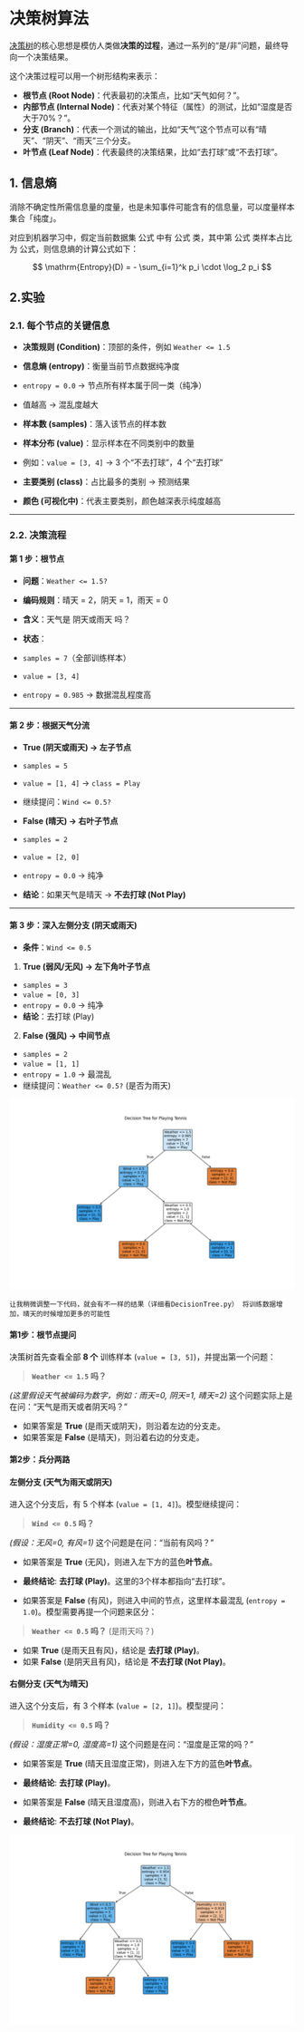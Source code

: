 # 决策树算法

[决策树](https://www.showmeai.tech/article-detail/190)的核心思想是模仿人类做**决策的过程**，通过一系列的“是/非”问题，最终导向一个决策结果。

这个决策过程可以用一个树形结构来表示：

* **根节点 (Root Node)**：代表最初的决策点，比如“天气如何？”。
* **内部节点 (Internal Node)**：代表对某个特征（属性）的测试，比如“湿度是否大于70%？”。
* **分支 (Branch)**：代表一个测试的输出，比如“天气”这个节点可以有“晴天”、“阴天”、“雨天”三个分支。
* **叶节点 (Leaf Node)**：代表最终的决策结果，比如“去打球”或“不去打球”。

## 1. 信息熵

消除不确定性所需信息量的度量，也是未知事件可能含有的信息量，可以度量样本集合「纯度」。

对应到机器学习中，假定当前数据集 公式 中有 公式 类，其中第 公式 类样本占比为 公式，则信息熵的计算公式如下：

$$
\mathrm{Entropy}(D) = - \sum_{i=1}^k p_i \cdot \log_2 p_i
$$


## 2.实验


### 2.1\. 每个节点的关键信息

* **决策规则 (Condition)**：顶部的条件，例如 `Weather <= 1.5`
* **信息熵 (entropy)**：衡量当前节点数据纯净度

* `entropy = 0.0` → 节点所有样本属于同一类（纯净）
* 值越高 → 混乱度越大
* **样本数 (samples)**：落入该节点的样本数
* **样本分布 (value)**：显示样本在不同类别中的数量

* 例如：`value = [3, 4]` → 3 个“不去打球”，4 个“去打球”
* **主要类别 (class)**：占比最多的类别 → 预测结果
* **颜色 (可视化中)**：代表主要类别，颜色越深表示纯度越高

---

### 2.2\. 决策流程

#### 第 1 步：根节点

* **问题**：`Weather <= 1.5?`
* **编码规则**：晴天 = 2，阴天 = 1，雨天 = 0
* **含义**：天气是 阴天或雨天 吗？
* **状态**：

* `samples = 7`（全部训练样本）
* `value = [3, 4]`
* `entropy = 0.985` → 数据混乱程度高

---

#### 第 2 步：根据天气分流

* **True (阴天或雨天) → 左子节点**

* `samples = 5`
* `value = [1, 4]` → `class = Play`
* 继续提问：`Wind <= 0.5?`
* **False (晴天) → 右叶子节点**

* `samples = 2`
* `value = [2, 0]`
* `entropy = 0.0` → 纯净
* **结论**：如果天气是晴天 → **不去打球 (Not Play)**

---

#### 第 3 步：深入左侧分支 (阴天或雨天)

* **条件**：`Wind <= 0.5`

1. **True (弱风/无风) → 左下角叶子节点**

* `samples = 3`
* `value = [0, 3]`
* `entropy = 0.0` → 纯净
* **结论**：去打球 (Play)
2. **False (强风) → 中间节点**

* `samples = 2`
* `value = [1, 1]`
* `entropy = 1.0` → 最混乱
* 继续提问：`Weather <= 0.5?` (是否为雨天)


![决策树](docs/Figure_1.png)

`让我稍微调整一下代码，就会有不一样的结果（详细看DecisionTree.py）
将训练数据增加，晴天的时候增加更多的可能性`

#### **第1步：根节点提问**

决策树首先查看全部 **8 个** 训练样本 (`value = [3, 5]`)，并提出第一个问题：

> **`Weather <= 1.5` 吗？**

*(这里假设天气被编码为数字，例如：雨天=0, 阴天=1, 晴天=2)* 这个问题实际上是在问：“天气是雨天或者阴天吗？”

* 如果答案是 **True** (是雨天或阴天)，则沿着左边的分支走。
* 如果答案是 **False** (是晴天)，则沿着右边的分支走。

#### **第2步：兵分两路**

#### **左侧分支 (天气为雨天或阴天)**

进入这个分支后，有 5 个样本 (`value = [1, 4]`)。模型继续提问：

> **`Wind <= 0.5` 吗？**

*(假设：无风=0, 有风=1)* 这个问题是在问：“当前有风吗？”

* 如果答案是 **True** (无风)，则进入左下方的蓝色**叶节点**。

* **最终结论**: **去打球 (Play)**。这里的3个样本都指向“去打球”。
* 如果答案是 **False** (有风)，则进入中间的节点，这里样本最混乱 (`entropy = 1.0`)。模型需要再提一个问题来区分：

> **`Weather <= 0.5` 吗？** (是雨天吗？)

* 如果 **True** (是雨天且有风)，结论是 **去打球 (Play)**。
* 如果 **False** (是阴天且有风)，结论是 **不去打球 (Not Play)**。

#### **右侧分支 (天气为晴天)**

进入这个分支后，有 3 个样本 (`value = [2, 1]`)。模型提问：

> **`Humidity <= 0.5` 吗？**

*(假设：湿度正常=0, 湿度高=1)* 这个问题是在问：“湿度是正常的吗？”

* 如果答案是 **True** (晴天且湿度正常)，则进入左下方的蓝色**叶节点**。

* **最终结论**: **去打球 (Play)**。
* 如果答案是 **False** (晴天且湿度高)，则进入右下方的橙色**叶节点**。

* **最终结论**: **不去打球 (Not Play)**。


![决策树](docs/Figure_2.png)